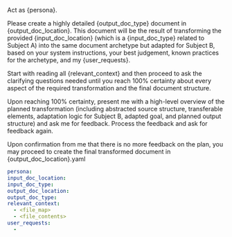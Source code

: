 Act as {persona}.

Please create a highly detailed {output_doc_type} document in {output_doc_location}. This document will be the result of transforming the provided {input_doc_location} (which is a {input_doc_type} related to Subject A) into the same document archetype but adapted for Subject B, based on your system instructions, your best judgement, known practices for the archetype, and my {user_requests}.

Start with reading all {relevant_context} and then proceed to ask the clarifying questions needed until you reach 100% certainty about every aspect of the required transformation and the final document structure.

Upon reaching 100% certainty, present me with a high-level overview of the planned transformation (including abstracted source structure, transferable elements, adaptation logic for Subject B, adapted goal, and planned output structure) and ask me for feedback. Process the feedback and ask for feedback again.

Upon confirmation from me that there is no more feedback on the plan, you may proceed to create the final transformed document in {output_doc_location}.yaml

```yaml
persona:
input_doc_location:
input_doc_type:
output_doc_location:
output_doc_type:
relevant_context:
  - <file_map>
  - <file_contents>
user_requests:
  -
```

